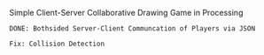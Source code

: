 Simple Client-Server Collaborative Drawing Game in Processing

    DONE: Bothsided Server-Client Communcation of Players via JSON

    Fix: Collision Detection



